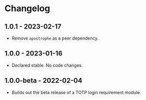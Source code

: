 # Changelog

## 1.0.1 - 2023-02-17

- Remove `apostrophe` as a peer dependency.

## 1.0.0 - 2023-01-16

- Declared stable. No code changes.

## 1.0.0-beta - 2022-02-04

- Builds out the beta release of a TOTP login requirement module.
